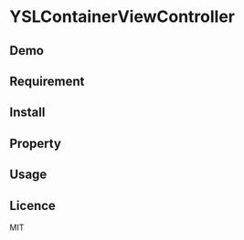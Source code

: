 # YSLContainerViewController

## Demo

## Requirement

## Install

## Property

## Usage

## Licence
MIT
